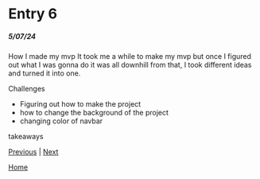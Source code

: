 # Entry 6
##### 5/07/24


How I made my mvp
It took me a while to make my mvp but once I figured out what I was gonna do it was all downhill from that, I took different ideas and turned it into one. 

Challenges
- Figuring out how to make the project
- how to change the background of the project
- changing color of navbar


takeaways

[Previous](entry05.md) | [Next](entry07.md)

[Home](../README.md)
